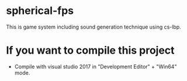 # spherical-fps

This is game system including sound generation technique using cs-lbp.


# If you want to compile this project
- Compile with visual studio 2017 in "Development Editor" + "Win64" mode.

